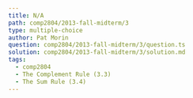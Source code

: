 ```yaml
---
title: N/A
path: comp2804/2013-fall-midterm/3
type: multiple-choice
author: Pat Morin
question: comp2804/2013-fall-midterm/3/question.ts
solution: comp2804/2013-fall-midterm/3/solution.md
tags:
  - comp2804
  - The Complement Rule (3.3)
  - The Sum Rule (3.4)
---
```

